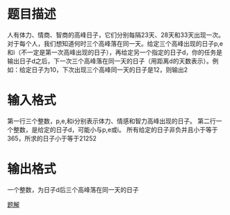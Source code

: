 # 题目描述

人有体力、情商、智商的高峰日子，它们分别每隔23天、28天和33天出现一次。对于每个人，我们想知道何时三个高峰落在同一天。给定三个高峰出现的日子p,e和i（不一定是第一次高峰出现的日子），再给定另一个指定的日子d，你的任务是输出日子d之后，下一次三个高峰落在同一天的日子（用距离d的天数表示）。例如：给定日子为10，下次出现三个高峰同一天的日子是12，则输出2

# 输入格式

第一行三个整数，p,e,和i分别表示体力、情感和智力高峰出现的日子。
第二行一个整数，是给定的日子d，可能小与p,e或i。
所有给定的日子非负并且小于等于365，所求的日子小于等于21252


# 输出格式

一个整数，为日子d后三个高峰落在同一天的日子

[题解](./生理周期题解.md)